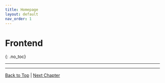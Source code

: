 ```yaml
---
title: Homepage
layout: default
nav_order: 1
---
```


# Frontend
{: .no_toc}

---



---

[Back to Top](#top) |
[Next Chapter](/frontend/)